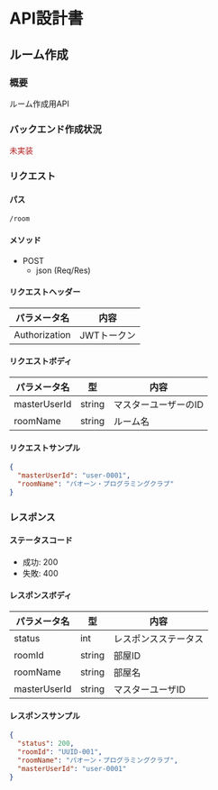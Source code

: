 # API設計書


<!----
未実装：#b22222
実装中：#87cefa
実装：#00fa9a
--->


## ルーム作成


### 概要

ルーム作成用API

### バックエンド作成状況
<font color="#b22222">未実装</font>

### リクエスト

#### パス

`/room`

#### メソッド
- POST
  - json (Req/Res)

#### リクエストヘッダー

| パラメータ名       | 内容      |
|--------------|---------|
| Authorization       | JWTトークン |

#### リクエストボディ

| パラメータ名   | 型      | 内容          |
|----------|--------|-------------|
| masterUserId   | string | マスターユーザーのID |
| roomName | string | ルーム名        |



#### リクエストサンプル

```JSON
{
  "masterUserId": "user-0001",
  "roomName": "パオーン・プログラミングクラブ"
}
```

### レスポンス

#### ステータスコード

- 成功: 200
- 失敗: 400


#### レスポンスボディ

| パラメータ名   | 型      | 内容         |
|----------|--------|------------|
| status   | int    | レスポンスステータス |
| roomId   | string | 部屋ID       |
| roomName | string | 部屋名        |
| masterUserId | string | マスターユーザID  |

#### レスポンスサンプル

```JSON
{
  "status": 200,
  "roomId": "UUID-001",
  "roomName": "パオーン・プログラミングクラブ",
  "masterUserId": "user-0001"
}
```





